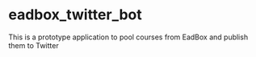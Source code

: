 # eadbox_twitter_bot
This is a prototype application to pool courses from EadBox and publish them to Twitter
